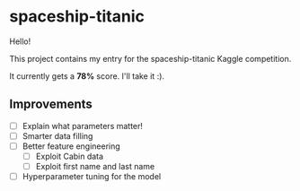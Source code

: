 # spaceship-titanic

Hello!

This project contains my entry for the spaceship-titanic Kaggle competition.

It currently gets a **78%** score. I'll take it :).

## Improvements

- [ ] Explain what parameters matter!
- [ ] Smarter data filling
- [ ] Better feature engineering
  - [ ] Exploit Cabin data
  - [ ] Exploit first name and last name
- [ ] Hyperparameter tuning for the model
